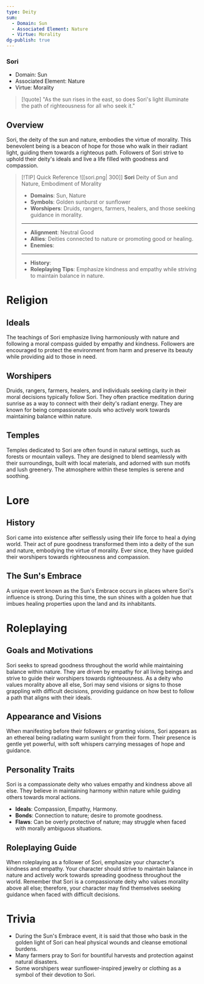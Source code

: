 ```yaml
---
type: Deity
sum:
  - Domain: Sun
  - Associated Element: Nature
  - Virtue: Morality
dg-publish: true
---
```

### Sori
- Domain: Sun
- Associated Element: Nature
- Virtue: Morality 

> [!quote] "As the sun rises in the east, so does Sori's light illuminate the path of righteousness for all who seek it."

## Overview
Sori, the deity of the sun and nature, embodies the virtue of morality. This benevolent being is a beacon of hope for those who walk in their radiant light, guiding them towards a righteous path. Followers of Sori strive to uphold their deity's ideals and live a life filled with goodness and compassion.

> [!TIP] Quick Reference
> ![[sori.png| 300]] 
> **Sori** 
>  Deity of Sun and Nature, Embodiment of Morality
>- **Domains**: Sun, Nature
>- **Symbols**: Golden sunburst or sunflower
>- **Worshipers**: Druids, rangers, farmers, healers, and those seeking guidance in morality.
> ____
>- **Alignment**: Neutral Good
>- **Allies**: Deities connected to nature or promoting good or healing.
>- **Enemies**: 
>____
>-  **History**: 
>- **Roleplaying Tips**: Emphasize kindness and empathy while striving to maintain balance in nature.

# Religion
## Ideals
The teachings of Sori emphasize living harmoniously with nature and following a moral compass guided by empathy and kindness. Followers are encouraged to protect the environment from harm and preserve its beauty while providing aid to those in need.

## Worshipers
Druids, rangers, farmers, healers, and individuals seeking clarity in their moral decisions typically follow Sori. They often practice meditation during sunrise as a way to connect with their deity's radiant energy. They are known for being compassionate souls who actively work towards maintaining balance within nature.

## Temples
Temples dedicated to Sori are often found in natural settings, such as forests or mountain valleys. They are designed to blend seamlessly with their surroundings, built with local materials, and adorned with sun motifs and lush greenery. The atmosphere within these temples is serene and soothing.

# Lore
## History
Sori came into existence after selflessly using their life force to heal a dying world. Their act of pure goodness transformed them into a deity of the sun and nature, embodying the virtue of morality. Ever since, they have guided their worshipers towards righteousness and compassion.

## The Sun's Embrace
A unique event known as the Sun's Embrace occurs in places where Sori's influence is strong. During this time, the sun shines with a golden hue that imbues healing properties upon the land and its inhabitants.

# Roleplaying
## Goals and Motivations
Sori seeks to spread goodness throughout the world while maintaining balance within nature. They are driven by empathy for all living beings and strive to guide their worshipers towards righteousness. As a deity who values morality above all else, Sori may send visions or signs to those grappling with difficult decisions, providing guidance on how best to follow a path that aligns with their ideals.

## Appearance and Visions
When manifesting before their followers or granting visions, Sori appears as an ethereal being radiating warm sunlight from their form. Their presence is gentle yet powerful, with soft whispers carrying messages of hope and guidance.

## Personality Traits
Sori is a compassionate deity who values empathy and kindness above all else. They believe in maintaining harmony within nature while guiding others towards moral actions.
- **Ideals**: Compassion, Empathy, Harmony.
- **Bonds**: Connection to nature; desire to promote goodness.
- **Flaws**: Can be overly protective of nature; may struggle when faced with morally ambiguous situations.

## Roleplaying Guide
When roleplaying as a follower of Sori, emphasize your character's kindness and empathy. Your character should strive to maintain balance in nature and actively work towards spreading goodness throughout the world. Remember that Sori is a compassionate deity who values morality above all else; therefore, your character may find themselves seeking guidance when faced with difficult decisions.

# Trivia
- During the Sun's Embrace event, it is said that those who bask in the golden light of Sori can heal physical wounds and cleanse emotional burdens.
- Many farmers pray to Sori for bountiful harvests and protection against natural disasters.
- Some worshipers wear sunflower-inspired jewelry or clothing as a symbol of their devotion to Sori.


